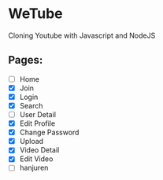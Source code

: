 # WeTube

Cloning Youtube with Javascript and NodeJS

## Pages:

- [ ] Home
- [x] Join
- [x] Login
- [x] Search
- [ ] User Detail
- [x] Edit Profile
- [x] Change Password
- [x] Upload
- [x] Video Detail
- [x] Edit Video
- [ ] hanjuren